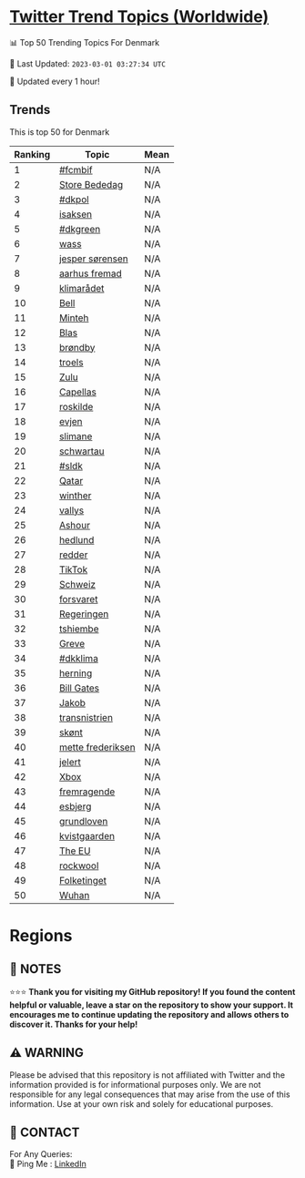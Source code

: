 [Twitter Trend Topics (Worldwide)](https://github.com/ErcinDedeoglu/Twitter-Trend-Topics)
==========


📊 Top 50 Trending Topics For Denmark

📆 Last Updated: `2023-03-01 03:27:34 UTC`

🔧 Updated every 1 hour!


## Trends

This is top 50 for Denmark

| Ranking | Topic | Mean |
| ------- | ------------ | ------------ |
| 1 | [#fcmbif](http://twitter.com/search?q=%23fcmbif) | N/A |
| 2 | [Store Bededag](http://twitter.com/search?q=Store+Bededag) | N/A |
| 3 | [#dkpol](http://twitter.com/search?q=%23dkpol) | N/A |
| 4 | [isaksen](http://twitter.com/search?q=isaksen) | N/A |
| 5 | [#dkgreen](http://twitter.com/search?q=%23dkgreen) | N/A |
| 6 | [wass](http://twitter.com/search?q=wass) | N/A |
| 7 | [jesper sørensen](http://twitter.com/search?q=jesper+s%c3%b8rensen) | N/A |
| 8 | [aarhus fremad](http://twitter.com/search?q=aarhus+fremad) | N/A |
| 9 | [klimarådet](http://twitter.com/search?q=klimar%c3%a5det) | N/A |
| 10 | [Bell](http://twitter.com/search?q=Bell) | N/A |
| 11 | [Minteh](http://twitter.com/search?q=Minteh) | N/A |
| 12 | [Blas](http://twitter.com/search?q=Blas) | N/A |
| 13 | [brøndby](http://twitter.com/search?q=br%c3%b8ndby) | N/A |
| 14 | [troels](http://twitter.com/search?q=troels) | N/A |
| 15 | [Zulu](http://twitter.com/search?q=Zulu) | N/A |
| 16 | [Capellas](http://twitter.com/search?q=Capellas) | N/A |
| 17 | [roskilde](http://twitter.com/search?q=roskilde) | N/A |
| 18 | [evjen](http://twitter.com/search?q=evjen) | N/A |
| 19 | [slimane](http://twitter.com/search?q=slimane) | N/A |
| 20 | [schwartau](http://twitter.com/search?q=schwartau) | N/A |
| 21 | [#sldk](http://twitter.com/search?q=%23sldk) | N/A |
| 22 | [Qatar](http://twitter.com/search?q=Qatar) | N/A |
| 23 | [winther](http://twitter.com/search?q=winther) | N/A |
| 24 | [vallys](http://twitter.com/search?q=vallys) | N/A |
| 25 | [Ashour](http://twitter.com/search?q=Ashour) | N/A |
| 26 | [hedlund](http://twitter.com/search?q=hedlund) | N/A |
| 27 | [redder](http://twitter.com/search?q=redder) | N/A |
| 28 | [TikTok](http://twitter.com/search?q=TikTok) | N/A |
| 29 | [Schweiz](http://twitter.com/search?q=Schweiz) | N/A |
| 30 | [forsvaret](http://twitter.com/search?q=forsvaret) | N/A |
| 31 | [Regeringen](http://twitter.com/search?q=Regeringen) | N/A |
| 32 | [tshiembe](http://twitter.com/search?q=tshiembe) | N/A |
| 33 | [Greve](http://twitter.com/search?q=Greve) | N/A |
| 34 | [#dkklima](http://twitter.com/search?q=%23dkklima) | N/A |
| 35 | [herning](http://twitter.com/search?q=herning) | N/A |
| 36 | [Bill Gates](http://twitter.com/search?q=Bill+Gates) | N/A |
| 37 | [Jakob](http://twitter.com/search?q=Jakob) | N/A |
| 38 | [transnistrien](http://twitter.com/search?q=transnistrien) | N/A |
| 39 | [skønt](http://twitter.com/search?q=sk%c3%b8nt) | N/A |
| 40 | [mette frederiksen](http://twitter.com/search?q=mette+frederiksen) | N/A |
| 41 | [jelert](http://twitter.com/search?q=jelert) | N/A |
| 42 | [Xbox](http://twitter.com/search?q=Xbox) | N/A |
| 43 | [fremragende](http://twitter.com/search?q=fremragende) | N/A |
| 44 | [esbjerg](http://twitter.com/search?q=esbjerg) | N/A |
| 45 | [grundloven](http://twitter.com/search?q=grundloven) | N/A |
| 46 | [kvistgaarden](http://twitter.com/search?q=kvistgaarden) | N/A |
| 47 | [The EU](http://twitter.com/search?q=The+EU) | N/A |
| 48 | [rockwool](http://twitter.com/search?q=rockwool) | N/A |
| 49 | [Folketinget](http://twitter.com/search?q=Folketinget) | N/A |
| 50 | [Wuhan](http://twitter.com/search?q=Wuhan) | N/A |



# Regions




## 📝 NOTES

⭐⭐⭐ **Thank you for visiting my GitHub repository! If you found the content helpful or valuable, leave a star on the repository to show your support. It encourages me to continue updating the repository and allows others to discover it. Thanks for your help!**


## ⚠️ WARNING

Please be advised that this repository is not affiliated with Twitter and the information provided is for informational purposes only. We are not responsible for any legal consequences that may arise from the use of this information. Use at your own risk and solely for educational purposes.


## 📨 CONTACT

 For Any Queries:  
            🏓 Ping Me : [LinkedIn](https://www.linkedin.com/in/ercindedeoglu/)
